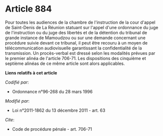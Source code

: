 # Article 884

Pour toutes les audiences de la chambre de l'instruction de la cour d'appel de Saint-Denis de La Réunion statuant sur l'appel
d'une ordonnance du juge de l'instruction ou du juge des libertés et de la détention du tribunal de grande instance de
Mamoudzou ou sur une demande concernant une procédure suivie devant ce tribunal, il peut être recouru à un moyen de
télécommunication audiovisuelle garantissant la confidentialité de la transmission. Un procès-verbal est dressé selon les
modalités prévues par le premier alinéa de l'article 706-71. Les dispositions des cinquième et septième alinéas de ce même
article sont alors applicables.

**Liens relatifs à cet article**

_Codifié par_:

  - Ordonnance n°96-268 du 28 mars 1996

_Modifié par_:

  - Loi n°2011-1862 du 13 décembre 2011 - art. 63

_Cite_:

  - Code de procédure pénale - art. 706-71
